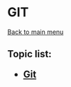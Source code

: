 <H1>GIT</h1>

[Back to main menu](..%2FREADME.md)

<h2>

Topic list:
* [Git](education%2FGit.md)

</h2>